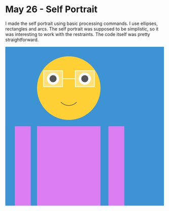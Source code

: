 # May 26 - Self Portrait
I made the self portrait using basic processing commands. I use ellipses, rectangles and arcs.
The self portrait was supposed to be simplistic, so it was interesting to work with the restraints.
The code itself was pretty straightforward.

![](portrait.jpg)
